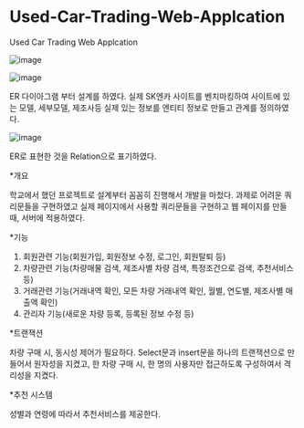 # Used-Car-Trading-Web-Applcation
Used Car Trading Web Applcation

![image](https://user-images.githubusercontent.com/47056984/111028415-d535b080-8439-11eb-8436-4fe5983b8a8a.png)

![image](https://user-images.githubusercontent.com/47056984/111028563-c4d20580-843a-11eb-94c4-91143c5cf14c.png)

ER 다이아그램 부터 설계를 하였다. 실제 SK엔카 사이트를 벤치마킹하여 사이트에 있는 모델, 세부모델, 제조사등 실제 있는 정보를 엔티티 정보로 만들고 관계를 정의하였다.

![image](https://user-images.githubusercontent.com/47056984/111028569-ce5b6d80-843a-11eb-957a-7c9c0e23602e.png)

ER로 표현한 것을 Relation으로 표기하였다.

*개요

학교에서 했던 프로젝트로 설계부터 꼼꼼히 진행해서 개발을 마첬다.
과제로 어려운 쿼리문들을 구현하였고 실제 페이지에서 사용할 쿼리문들을 구현하고 웹 페이지를 만들 때, 서버에 적용하였다.

*기능

1. 회원관련 기능(회원가입, 회원정보 수정, 로그인, 회원탈퇴 등)
2. 차량관련 기능(차량매물 검색, 제조사별 차량 검색, 특정조건으로 검색, 추천서비스 등)
3. 거래관련 기능(거래내역 확인, 모든 차량 거래내역 확인, 월별, 연도별, 제조사별 매출액 확인)
4. 관리자 기능(새로운 차량 등록, 등록된 정보 수정 등)

*트랜잭션

차량 구매 시, 동시성 제어가 필요하다. Select문과 insert문을 하나의 트랜잭션으로 만들어서 원자성을
지켰고, 한 차량 구매 시, 한 명의 사용자만 접근하도록 구성하여서 격리성을 지켰다.

*추천 시스템

성별과 연령에 따라서 추천서비스를 제공한다.




